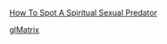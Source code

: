 <a href="http://hevria.com/chaya/how-to-spot-a-sexual-preditor/" target="_blank">How To Spot A Spiritual Sexual Predator</a>

<a href="http://glmatrix.net/" target="_blank">glMatrix</a>
